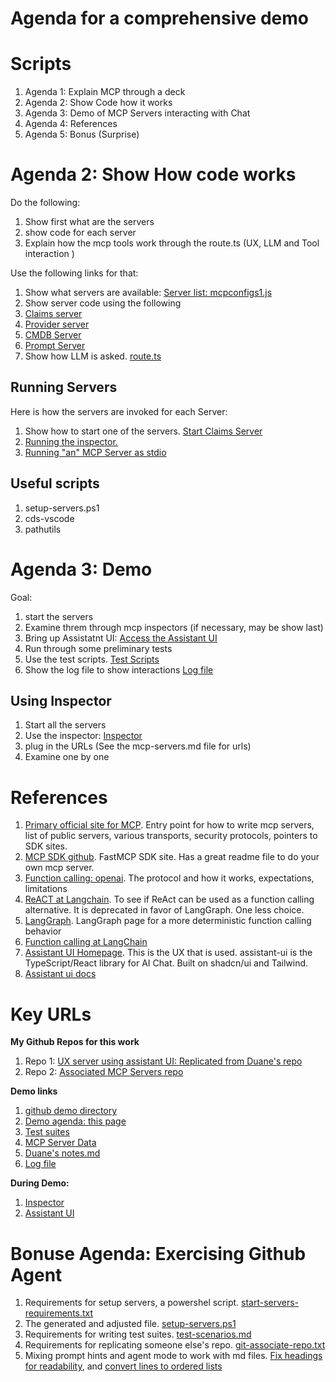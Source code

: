 <!-- ********************* -->
# Agenda for a comprehensive demo
<!-- ********************* -->

<!-- ********************* -->
# Scripts
<!-- ********************* -->

1. Agenda 1: Explain MCP through a deck
2. Agenda 2: Show Code how it works
3. Agenda 3: Demo of MCP Servers interacting with Chat
4. Agenda 4: References
5. Agenda 5: Bonus (Surprise)

<!-- ********************* -->
# Agenda 2: Show How code works
<!-- ********************* -->

Do the following:
1. Show first what are the servers
2. show code for each server
3. Explain how the mcp tools work through the route.ts (UX, LLM and Tool interaction )

Use the following links for that:

1. Show what servers are available: [Server list: mcpconfigs1.js](https://github.com/SatyaKomatineni/assistant-ui-testrepo/blob/473191498cbeea81cb2b069a2e653f9f45627392/app/lib/mcpConfigs1.ts) 
3. Show server code using the following
4. [Claims server](https://github.com/SatyaKomatineni/mcp-servers-testrepo/blob/main/mcp-claims-python/mcp-claims-server.py)
5. [Provider server](https://github.com/SatyaKomatineni/mcp-servers-testrepo/blob/main/mcp-provider-python/mcp-provider-server.py)
6. [CMDB Server](https://github.com/SatyaKomatineni/mcp-servers-testrepo/blob/main/mcp-cmdb-python/mcp-cmdb-server.py)
7.  [Prompt Server](https://github.com/SatyaKomatineni/mcp-servers-testrepo/blob/main/mcp-prompts-python/mcp-prompts-server.py)
8.  Show how LLM is asked. [route.ts](https://github.com/SatyaKomatineni/assistant-ui-testrepo/blob/389f254584c6e5771c48e146d835f32d19a20142/app/api/chat/route.ts)


<!-- ********************* -->
## Running Servers
<!-- ********************* -->

Here is how the servers are  invoked for each Server:

1. Show how to start one of the servers. [Start Claims Server](https://github.com/SatyaKomatineni/mcp-servers-testrepo/blob/main/mcp-claims-python/runclaims-http.ps1)
2. [Running the inspector.](https://github.com/SatyaKomatineni/mcp-servers-testrepo/blob/main/mcp-claims-python/runinspector.ps1)
3. [Running "an" MCP Server as stdio](https://github.com/SatyaKomatineni/mcp-servers-testrepo/blob/main/mcp-claims-python/runinspector-claims.ps1)

<!-- ********************* -->
## Useful scripts
<!-- ********************* -->
1. setup-servers.ps1
2. cds-vscode
3. pathutils


<!-- ********************* -->
# Agenda 3: Demo
<!-- ********************* -->

Goal:

1. start the servers
2. Examine threm through mcp inspectors (if necessary, may be show last)
3. Bring up Assistatnt UI: [Access the Assistant UI](http://127.0.0.1:3000)
4. Run through some preliminary tests
5. Use the test scripts. [Test Scripts](https://github.com/SatyaKomatineni/assistant-ui-testrepo/blob/main/docs/demo/test-scenarios.md)
6. Show the log file to show interactions [Log file](https://github.com/SatyaKomatineni/assistant-ui-testrepo/blob/main/docs/demo/ux-server-run1.log)


<!-- ********************* -->
## Using Inspector
<!-- ********************* -->

1. Start all the servers
2. Use the inspector: [Inspector](http://127.0.0.1:6274/)
3. plug in the URLs (See the mcp-servers.md file for urls)
4. Examine one by one

<!-- ********************* -->
# References
<!-- ********************* -->

1. [Primary official site for MCP](https://modelcontextprotocol.io/introduction). Entry point for how to write mcp servers, list of public servers, various transports, security protocols, pointers to SDK sites.
2. [MCP SDK github](https://github.com/modelcontextprotocol/python-sdk). FastMCP SDK site. Has a great readme file to do your own mcp server.
3. [Function calling: openai](https://platform.openai.com/docs/guides/function-calling?utm_source=chatgpt.com&api-mode=chat). The protocol and how it works, expectations, limitations
4. [ReACT at Langchain](https://python.langchain.com/api_reference/langchain/agents/langchain.agents.react.base.ReActChain.html). To see if ReAct can be used as a function calling alternative. It is deprecated in favor of LangGraph. One less choice.
5. [LangGraph](https://www.langchain.com/langgraph). LangGraph page for a more deterministic function calling behavior
6. [Function calling at LangChain](https://python.langchain.com/docs/how_to/function_calling)
7. [Assistant UI Homepage](https://www.assistant-ui.com/). This is the UX that is used. assistant-ui is the TypeScript/React library for AI Chat. Built on shadcn/ui and Tailwind.
8. [Assistant ui docs](https://www.assistant-ui.com/docs/getting-started)

<!-- ********************* -->
# Key  URLs
<!-- ********************* -->

**My Github Repos for this work**
1. Repo 1: [UX server using assistant UI: Replicated from Duane's repo](https://github.com/SatyaKomatineni/assistant-ui-testrepo/tree/main)
2. Repo 2: [Associated MCP Servers repo](https://github.com/SatyaKomatineni/mcp-servers-testrepo)
   
**Demo links**
1. [github demo directory](https://github.com/SatyaKomatineni/assistant-ui-testrepo/tree/main/docs/demo)
2. [Demo agenda: this page](https://github.com/SatyaKomatineni/assistant-ui-testrepo/blob/main/docs/demo/demo-agenda.md)
3. [Test suites](https://github.com/SatyaKomatineni/assistant-ui-testrepo/blob/main/docs/demo/test-scenarios.md)
4. [MCP Server Data](https://github.com/SatyaKomatineni/assistant-ui-testrepo/blob/main/docs/demo/demo-data.md)
5. [Duane's notes.md](https://github.com/SatyaKomatineni/mcp-servers-testrepo/blob/main/docs/notes.md)
6. [Log file](https://github.com/SatyaKomatineni/assistant-ui-testrepo/blob/main/docs/demo/ux-server-run1.log)

**During Demo:**
1. [Inspector](http://127.0.0.1:6274/)
2. [Assistant UI](http://127.0.0.1:3000)

<!-- ********************* -->
# Bonuse Agenda: Exercising Github Agent
<!-- ********************* -->

1. Requirements for setup servers, a powershel script. [start-servers-requirements.txt](https://github.com/SatyaKomatineni/assistant-ui-testrepo/blob/ce388c7813f5fe9d0aa0471789e2b02f88e9b97d/ps-utils/start-servers-requirements.txt)
2. The generated and adjusted file. [setup-servers.ps1](https://github.com/SatyaKomatineni/assistant-ui-testrepo/blob/ce388c7813f5fe9d0aa0471789e2b02f88e9b97d/ps-utils/setup-servers.ps1)
3. Requirements for writing test suites. [test-scenarios.md](https://github.com/SatyaKomatineni/assistant-ui-testrepo/blob/main/docs/demo/test-scenarios.md)
4. Requirements for replicating someone else's repo. [git-associate-repo.txt](https://github.com/SatyaKomatineni/LearnPowershell/blob/master/gitutils/git-associate-repo.txt)
5. Mixing prompt hints and agent mode to work with md files. [Fix headings for readability](https://github.com/SatyaKomatineni/articles-repo/blob/master/.github/prompts/fixh1.prompt.md), and [convert lines to ordered lists](https://github.com/SatyaKomatineni/articles-repo/blob/master/.github/prompts/olist.prompt.md)


